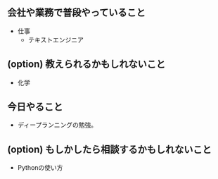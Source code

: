 ## 会社や業務で普段やっていること
- 仕事
    - テキストエンジニア
    
## (option) 教えられるかもしれないこと
- 化学

## 今日やること

- ディープランニングの勉強。

## (option) もしかしたら相談するかもしれないこと
- Pythonの使い方
